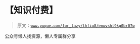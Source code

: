 # 【知识付费】

> 原文：[`www.yuque.com/for_lazy/thfiu8/enwvsht9kg0br07w`](https://www.yuque.com/for_lazy/thfiu8/enwvsht9kg0br07w)

<ne-p id="ua121a7d1" data-lake-id="ua121a7d1"><ne-text id="ub9e963af">公众号懒人找资源，懒人专属群分享</ne-text></ne-p>